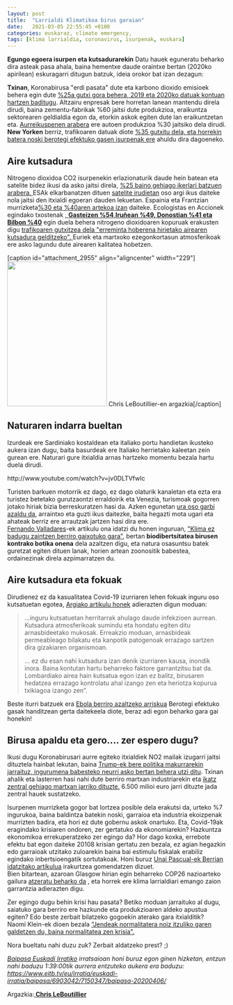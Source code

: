 ```yaml
---
layout: post
title:  "Larrialdi Klimatikoa birus garaian"
date:   2021-03-05 22:55:45 +0100
categories: euskaraz, climate emergency,
tags: [klima larrialdia, coronavirus, isurpenak, euskara]
---
```



**Egungo egoera isurpen eta kutsadurarekin**
Datu hauek eguneratu beharko dira asteak pasa ahala, baina hementxe daude oraintxe bertan (2020ko apirilean) eskuragarri ditugun batzuk, ideia orokor bat izan dezagun:


<p><strong>Txinan</strong>, Koronabirusa "erdi pasata" dute eta karbono dioxido emisioek behera egin dute <a href="https://www.carbonbrief.org/analysis-coronavirus-has-temporarily-reduced-chinas-co2-emissions-by-a-quarter" target="_blank" rel="noopener">%25a gutxi gora behera, 2019 eta 2020ko datuak kontuan hartzen baditugu</a>. Altzairu enpresak bere horretan lanean mantendu direla dirudi, baina zementu-fabrikak %60 jaitsi dute produkzioa, eraikuntza sektorearen geldialdia egon da, etorkin askok egiten dute lan eraikuntzetan eta. <a href="https://www.bloomberg.com/news/articles/2020-02-04/historic-plunge-in-china-car-sales-seen-accelerating-on-virus" target="_blank" rel="noopener">Aurreikuspenen arabera</a> ere autoen produkzioa %30 jaitsiko dela dirudi.<br>
<strong>New Yorken</strong> berriz, trafikoaren datuak diote <a href="https://www.bbc.com/news/science-environment-51944780" target="_blank" rel="noopener">%35 gutxitu dela, eta horrekin batera noski berotegi efektuko gasen isurpenak ere</a> ahuldu dira dagoeneko.</p>
<h2 id="aire-kutsadura">Aire kutsadura</h2>
<p>Nitrogeno dioxidoa CO2 isurpenekin erlazionaturik daude hein batean eta satelite bidez ikusi da asko jaitsi direla, <a href="https://www.carbonbrief.org/analysis-coronavirus-has-temporarily-reduced-chinas-co2-emissions-by-a-quarter" target="_blank" rel="noopener">%25 baino gehiago ikerlari batzuen arabera. </a>ESAk elkarbanatzen dituen <a href="https://www.esa.int/Applications/Observing_the_Earth/Copernicus/Sentinel-5P/Coronavirus_lockdown_leading_to_drop_in_pollution_across_Europe" target="_blank" rel="noopener">satelite irudietan</a> oso argi ikus daiteke nola jaitsi den itxialdi egoeran dauden lekuetan. Espainia eta Frantzian murrizketa<a href="https://elpais.com/ciencia/2020-03-27/la-pandemia-provoca-la-mayor-caida-de-contaminacion-observada-en-europa.html" target="_blank" rel="noopener">%30 eta %40aren artekoa izan</a> daiteke. Ecologistas en Accionek egindako txostenak <a href="https://www.ecologistasenaccion.org/wp-content/uploads/2020/04/informe-calidad-aire-covid-19.pdf" target="_blank" rel="noopener">, <strong>Gasteizen %54</strong>,<strong>Iruñean %49, Donostian %41 eta Bilbon %40</strong></a> egin duela behera nitrogeno dioxidoaren kopuruak erakusten digu <a href="https://www.argia.eus/albistea/pandemiaren-ostean-klimarekin-zer-egingo-dugu-munduko-kutsatzaile-nagusienak" target="_blank" rel="noopener">trafikoaren gutxitzea dela "erreminta hoberena hirietako airearen kutsadura gelditzeko".&nbsp;</a>Euriek eta martxoko ezegonkortasun atmosferikoak ere asko lagundu dute airearen kalitatea hobetzen.</p>
<p>[caption id="attachment_2955" align="aligncenter" width="229"]<img class="wp-image-2955" src="https://izaroblog.files.wordpress.com/2020/04/industria.jpeg?w=206" alt="" width="229" height="333"> Chris LeBoutillier-en argazkia[/caption]</p>
<h2 id="naturaren-indarra">Naturaren indarra bueltan</h2>
<p>Izurdeak ere Sardiniako kostaldean eta italiako portu handietan ikusteko aukera izan dugu, baita basurdeak ere Italiako herrietako kaleetan zein gurean ere. Naturari gure itxialdia arnas hartzeko momentu bezala hartu duela dirudi.</p>
<p>http://www.youtube.com/watch?v=jv0DLTVfwIc</p>
<p>Turisten barkuen motorrik ez dago, ez dago olaturik kanaletan eta ezta era turistez betetako gurutzaontzi erraldoirik eta Venezia, turismoak gogorren jotako hiriak bizia berreskuratzen hasi da. Azken egunetan <a href="https://www.theguardian.com/environment/2020/mar/20/nature-is-taking-back-venice-wildlife-returns-to-tourist-free-city">ura oso garbi azaldu da</a>, arraintxo eta guzti ikus daitezke, baita hegazti mota ugari eta ahateak berriz ere arrautzak jartzen hasi dira ere.<br>
<a href="https://www.valladares.info/">Fernando Valladares</a>-ek artikulu ona idatzi du honen inguruan, <a href="https://theconversation.com/si-no-sanamos-el-clima-volveremos-a-enfermar-135091">"Klima ez badugu zaintzen berriro gaixotuko gara"</a>, bertan <strong>biodibertsitatea birusen kontrako botika onena</strong> dela azaltzen digu, eta natura osasuntsu batek guretzat egiten dituen lanak, horien artean zoonositik babestea, ordainezinak direla azpimarratzen du.</p>
<h2 id="aire-kutsadura-eta-fokoak">Aire kutsadura eta fokuak</h2>
<p>Dirudienez ez da kasualitatea Covid-19 izurriaren lehen fokuak inguru oso kutsatuetan egotea, <a href="https://www.argia.eus/albistea/ez-da-kasualitatea-izurriaren-lehen-fokoak-ingurumen-oso-kutsatuetan-kokatuak-egotea">Argiako artikulu honek</a> adierazten digun moduan:</p>
<blockquote><p>...inguru kutsatuetan herritarrak ahulago daude infekzioen aurrean. Kutsadura atmosferikoak sumindu eta hondatu egiten ditu arnasbideetako mukosak. Erreakzio moduan, arnasbideak permeableago bilakatu eta kanpotik patogenoak errazago sartzen dira gizakiaren organismoan.</p>
<p>... ez du esan nahi kutsadura izan denik izurriaren kausa, inondik inora. Baina kontutan hartu beharreko faktore garrantzitsu bat da. Lombardiako airea hain kutsatua egon izan ez balitz, birusaren hedatzea errazago kontrolatu ahal izango zen eta heriotza kopurua txikiagoa izango zen”.</p></blockquote>
<p>Beste iturri batzuek era <a href="https://www.carbonbrief.org/ebola-epidemics-will-increase-with-greenhouse-gas-concentrations-study-finds">Ebola berriro azaltzeko arriskua</a> Berotegi efektuko gasak handitzean gerta daitekeela diote, beraz adi egon beharko gara gai honekin!</p>
<h2 id="eta-gero-zer-">Birusa apaldu eta gero.... zer espero dugu?</h2>
<p>Ikusi dugu Koronabirusari aurre egiteko itxialdiek NO2 mailak izugarri jaitsi dituztela hainbat lekutan, baina <a href="https://www.argia.eus/albistea/pandemiaren-ostean-klimarekin-zer-egingo-dugu-munduko-kutsatzaile-nagusienak">Trump-ek bere politika makurrarekin jarraituz, ingurumena babesteko neurri asko bertan behera utzi ditu</a>. Txinan ahalik eta lasterren hasi nahi dute berriro martxan industriarekin eta <a href="https://www.eldiario.es/ballenablanca/economia/China-relanzar-coronavirus-construir-centrales_0_1009649771.html">ikatz zentral gehiago martxan jarriko dituzte.</a> 6.500 milioi euro jarri dituzte jada zentral hauek sustatzeko.</p>
<p>Isurpenen murrizketa gogor bat lortzea posible dela erakutsi da, urteko %7 ingurukoa, baina baldintza batekin noski, garraioa eta industria ekoizpenak murrizten badira, eta hori ez dute gobernu askok onartuko. Eta, Covid-19ak eragindako krisiaren ondoren, zer gertatuko da ekonomiarekin? Hazkuntza ekonomikoa errekuperatzeko zer egingo da? Hor dago koxka, errebote efektu bat egon daiteke 20108 krisian gertatu zen bezala, ez agian hegazkin edo garraioak utzitako zuloarekin baina bai estimulu fiskalak erabiliz egindako inbertsioengatik sortutakoak. Honi buruz <a href="https://www.berria.eus/paperekoa/1876/019/001/2020-03-19/koronabirusa-klima-larrialdiarekin-dantzan.htm">Unai Pascual-ek Berrian idatzitako artikulua</a> irakurtzea gomendatzen dizuet.<br>
Bien bitartean, azaroan Glasgow hirian egin beharreko COP26 nazioarteko gailura <a href="https://www.elsaltodiario.com/cambio-climatico/comunidades-cientifica-ecologista-alertan-retraso-compromisos-climaticos-plazamiento-cop26">atzeratu beharko da</a> , eta horrek ere klima larrialdiari emango zaion garrantzia adierazten digu.</p>
<p>Zer egingo dugu behin krisi hau pasata? Betiko moduan jarraituko al dugu, saiatuko gara berriro ere hazkunde eta produkzioaren aldeko apustua egiten? Edo beste zerbait bilatzeko gogoekin aterako gara itxialditik?<br>
Naomi Klein-ek dioen bezala <a href="https://www.elsaltodiario.com/coronavirus/entrevista-naomi-klein-gente-habla-volver-normalidad-crisis-doctrina-shock">“Jendeak normalitatera noiz itzuliko garen galdetzen du, baina normalitatea zen krisia".</a></p>
<p>Nora bueltatu nahi duzu zuk? Zerbait aldatzeko prest? ;)</p>
<p><em><a href="https://www.eitb.eus/eu/irratia/euskadi-irratia/programak/baipasa/">Baipasa Euskadi Irratiko</a> irratsaioan honi buruz egon ginen hizketan, entzun nahi baduzu 1:39:00tik aurrera entzuteko aukera era baduzu:</em><br>
<em><a href="https://www.eitb.tv/eu/irratia/euskadi-irratia/baipasa/6903042/7150347/baipasa-20200406/">https://www.eitb.tv/eu/irratia/euskadi-irratia/baipasa/6903042/7150347/baipasa-20200406/</a></em></p>
<p>Argazkia:<strong><a href="https://www.pexels.com/es-es/@fastflash?utm_content=attributionCopyText&amp;utm_medium=referral&amp;utm_source=pexels"> Chris LeBoutillier</a></strong></p>

